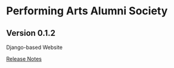 # Performing Arts Alumni Society

## Version 0.1.2

Django-based Website

[Release Notes](RELEASE_NOTES.md)